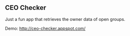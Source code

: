## CEO Checker

Just a fun app that retrieves the owner data of open groups.

Demo: <a href="http://ceo-checker.appspot.com/">http://ceo-checker.appspot.com/</a>
